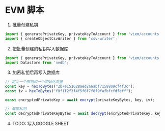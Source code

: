 # EVM 脚本

1. 批量创建私钥
  ```js
  import { generatePrivateKey, privateKeyToAccount } from 'viem/accounts'
  import { createObjectCsvWriter } from 'csv-writer';`
  ```
2. 把批量创建的私钥写入数据库
  ```js
  import { generatePrivateKey, privateKeyToAccount } from 'viem/accounts'
  import Datastore from 'nedb';
  ```
3. 加密私钥后再写入数据库
  ```js
  // 定义一个密钥和一个初始化向量
  const key = hexToBytes("2b7e151628aed2a6abf7158809cf4f3c");
  const iv = hexToBytes("f0f1f2f3f4f5f6f7f8f9fafbfcfdfeff");

  const encryptedPrivateKey = await encrypt(privateKeyBytes, key, iv);

  // 解密私钥
  const decryptedPrivateKeyBytes = await decrypt(encryptedPrivateKey, key, iv);
  ```
4. TODO: 写入GOOGLE SHEET